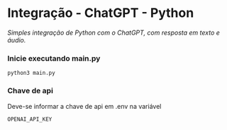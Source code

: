 # Integração - ChatGPT - Python

_Simples integração de Python com o ChatGPT, com resposta em texto e áudio._

### Inicie executando main.py
```
python3 main.py
```

### Chave de api
Deve-se informar a chave de api em .env na variável
```
OPENAI_API_KEY
```
